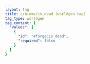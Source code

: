 ```yaml
---
layout: tag
title: c/biome/is_dead (worldgen tag)
tag_type: worldgen
tag_content: {
  "values": [
    {
      "id": "#forge:is_dead",
      "required": false
    }
  ]
}
---
```

